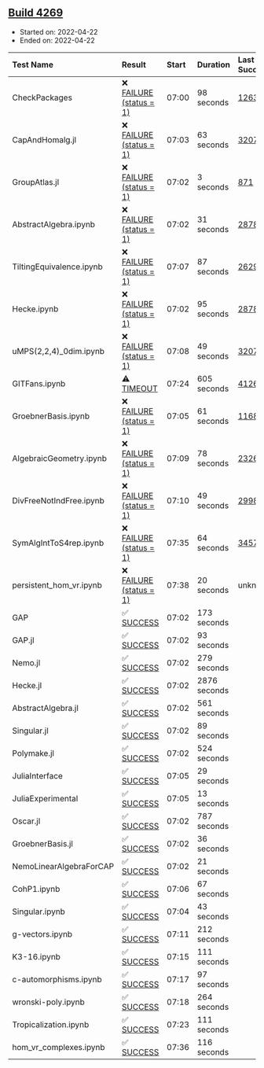 ## [Build 4269](https://oscarci.mathematik.uni-kl.de/job/oscar-stable/4269/)

* Started on: 2022-04-22
* Ended on: 2022-04-22

| Test Name    | Result | Start | Duration | Last Success | First Failure |
|:-------------|:-------|:------|:---------|:-------------|:--------------|
| CheckPackages | ❌ [FAILURE (status = 1)](https://oscarci.mathematik.uni-kl.de/job/oscar-stable/4269/artifact/logs/build-4269/CheckPackages.log) | 07:00 | 98 seconds | [1263](https://oscarci.mathematik.uni-kl.de/job/oscar-stable/1263/) | [1264](https://oscarci.mathematik.uni-kl.de/job/oscar-stable/1264/) |
| CapAndHomalg.jl | ❌ [FAILURE (status = 1)](https://oscarci.mathematik.uni-kl.de/job/oscar-stable/4269/artifact/logs/build-4269/CapAndHomalg.jl.log) | 07:03 | 63 seconds | [3207](https://oscarci.mathematik.uni-kl.de/job/oscar-stable/3207/) | [3208](https://oscarci.mathematik.uni-kl.de/job/oscar-stable/3208/) |
| GroupAtlas.jl | ❌ [FAILURE (status = 1)](https://oscarci.mathematik.uni-kl.de/job/oscar-stable/4269/artifact/logs/build-4269/GroupAtlas.jl.log) | 07:02 | 3 seconds | [871](https://oscarci.mathematik.uni-kl.de/job/oscar-stable/871/) | [872](https://oscarci.mathematik.uni-kl.de/job/oscar-stable/872/) |
| AbstractAlgebra.ipynb | ❌ [FAILURE (status = 1)](https://oscarci.mathematik.uni-kl.de/job/oscar-stable/4269/artifact/logs/build-4269/AbstractAlgebra.ipynb.log) | 07:02 | 31 seconds | [2878](https://oscarci.mathematik.uni-kl.de/job/oscar-stable/2878/) | [2879](https://oscarci.mathematik.uni-kl.de/job/oscar-stable/2879/) |
| TiltingEquivalence.ipynb | ❌ [FAILURE (status = 1)](https://oscarci.mathematik.uni-kl.de/job/oscar-stable/4269/artifact/logs/build-4269/TiltingEquivalence.ipynb.log) | 07:07 | 87 seconds | [2629](https://oscarci.mathematik.uni-kl.de/job/oscar-stable/2629/) | [2630](https://oscarci.mathematik.uni-kl.de/job/oscar-stable/2630/) |
| Hecke.ipynb | ❌ [FAILURE (status = 1)](https://oscarci.mathematik.uni-kl.de/job/oscar-stable/4269/artifact/logs/build-4269/Hecke.ipynb.log) | 07:02 | 95 seconds | [2878](https://oscarci.mathematik.uni-kl.de/job/oscar-stable/2878/) | [2879](https://oscarci.mathematik.uni-kl.de/job/oscar-stable/2879/) |
| uMPS(2,2,4)_0dim.ipynb | ❌ [FAILURE (status = 1)](https://oscarci.mathematik.uni-kl.de/job/oscar-stable/4269/artifact/logs/build-4269/uMPS-2-2-4-_0dim.ipynb.log) | 07:08 | 49 seconds | [3207](https://oscarci.mathematik.uni-kl.de/job/oscar-stable/3207/) | [3208](https://oscarci.mathematik.uni-kl.de/job/oscar-stable/3208/) |
| GITFans.ipynb | ⚠ [TIMEOUT](https://oscarci.mathematik.uni-kl.de/job/oscar-stable/4269/artifact/logs/build-4269/GITFans.ipynb.log) | 07:24 | 605 seconds | [4126](https://oscarci.mathematik.uni-kl.de/job/oscar-stable/4126/) | [4127](https://oscarci.mathematik.uni-kl.de/job/oscar-stable/4127/) |
| GroebnerBasis.ipynb | ❌ [FAILURE (status = 1)](https://oscarci.mathematik.uni-kl.de/job/oscar-stable/4269/artifact/logs/build-4269/GroebnerBasis.ipynb.log) | 07:05 | 61 seconds | [1168](https://oscarci.mathematik.uni-kl.de/job/oscar-stable/1168/) | [1169](https://oscarci.mathematik.uni-kl.de/job/oscar-stable/1169/) |
| AlgebraicGeometry.ipynb | ❌ [FAILURE (status = 1)](https://oscarci.mathematik.uni-kl.de/job/oscar-stable/4269/artifact/logs/build-4269/AlgebraicGeometry.ipynb.log) | 07:09 | 78 seconds | [2326](https://oscarci.mathematik.uni-kl.de/job/oscar-stable/2326/) | [2327](https://oscarci.mathematik.uni-kl.de/job/oscar-stable/2327/) |
| DivFreeNotIndFree.ipynb | ❌ [FAILURE (status = 1)](https://oscarci.mathematik.uni-kl.de/job/oscar-stable/4269/artifact/logs/build-4269/DivFreeNotIndFree.ipynb.log) | 07:10 | 49 seconds | [2998](https://oscarci.mathematik.uni-kl.de/job/oscar-stable/2998/) | [2999](https://oscarci.mathematik.uni-kl.de/job/oscar-stable/2999/) |
| SymAlgIntToS4rep.ipynb | ❌ [FAILURE (status = 1)](https://oscarci.mathematik.uni-kl.de/job/oscar-stable/4269/artifact/logs/build-4269/SymAlgIntToS4rep.ipynb.log) | 07:35 | 64 seconds | [3457](https://oscarci.mathematik.uni-kl.de/job/oscar-stable/3457/) | [3458](https://oscarci.mathematik.uni-kl.de/job/oscar-stable/3458/) |
| persistent_hom_vr.ipynb | ❌ [FAILURE (status = 1)](https://oscarci.mathematik.uni-kl.de/job/oscar-stable/4269/artifact/logs/build-4269/persistent_hom_vr.ipynb.log) | 07:38 | 20 seconds | unknown | unknown |
| GAP | ✅ [SUCCESS](https://oscarci.mathematik.uni-kl.de/job/oscar-stable/4269/artifact/logs/build-4269/GAP.log) | 07:02 | 173 seconds |  |  |
| GAP.jl | ✅ [SUCCESS](https://oscarci.mathematik.uni-kl.de/job/oscar-stable/4269/artifact/logs/build-4269/GAP.jl.log) | 07:02 | 93 seconds |  |  |
| Nemo.jl | ✅ [SUCCESS](https://oscarci.mathematik.uni-kl.de/job/oscar-stable/4269/artifact/logs/build-4269/Nemo.jl.log) | 07:02 | 279 seconds |  |  |
| Hecke.jl | ✅ [SUCCESS](https://oscarci.mathematik.uni-kl.de/job/oscar-stable/4269/artifact/logs/build-4269/Hecke.jl.log) | 07:02 | 2876 seconds |  |  |
| AbstractAlgebra.jl | ✅ [SUCCESS](https://oscarci.mathematik.uni-kl.de/job/oscar-stable/4269/artifact/logs/build-4269/AbstractAlgebra.jl.log) | 07:02 | 561 seconds |  |  |
| Singular.jl | ✅ [SUCCESS](https://oscarci.mathematik.uni-kl.de/job/oscar-stable/4269/artifact/logs/build-4269/Singular.jl.log) | 07:02 | 89 seconds |  |  |
| Polymake.jl | ✅ [SUCCESS](https://oscarci.mathematik.uni-kl.de/job/oscar-stable/4269/artifact/logs/build-4269/Polymake.jl.log) | 07:02 | 524 seconds |  |  |
| JuliaInterface | ✅ [SUCCESS](https://oscarci.mathematik.uni-kl.de/job/oscar-stable/4269/artifact/logs/build-4269/JuliaInterface.log) | 07:05 | 29 seconds |  |  |
| JuliaExperimental | ✅ [SUCCESS](https://oscarci.mathematik.uni-kl.de/job/oscar-stable/4269/artifact/logs/build-4269/JuliaExperimental.log) | 07:05 | 13 seconds |  |  |
| Oscar.jl | ✅ [SUCCESS](https://oscarci.mathematik.uni-kl.de/job/oscar-stable/4269/artifact/logs/build-4269/Oscar.jl.log) | 07:02 | 787 seconds |  |  |
| GroebnerBasis.jl | ✅ [SUCCESS](https://oscarci.mathematik.uni-kl.de/job/oscar-stable/4269/artifact/logs/build-4269/GroebnerBasis.jl.log) | 07:02 | 36 seconds |  |  |
| NemoLinearAlgebraForCAP | ✅ [SUCCESS](https://oscarci.mathematik.uni-kl.de/job/oscar-stable/4269/artifact/logs/build-4269/NemoLinearAlgebraForCAP.log) | 07:02 | 21 seconds |  |  |
| CohP1.ipynb | ✅ [SUCCESS](https://oscarci.mathematik.uni-kl.de/job/oscar-stable/4269/artifact/logs/build-4269/CohP1.ipynb.log) | 07:06 | 67 seconds |  |  |
| Singular.ipynb | ✅ [SUCCESS](https://oscarci.mathematik.uni-kl.de/job/oscar-stable/4269/artifact/logs/build-4269/Singular.ipynb.log) | 07:04 | 43 seconds |  |  |
| g-vectors.ipynb | ✅ [SUCCESS](https://oscarci.mathematik.uni-kl.de/job/oscar-stable/4269/artifact/logs/build-4269/g-vectors.ipynb.log) | 07:11 | 212 seconds |  |  |
| K3-16.ipynb | ✅ [SUCCESS](https://oscarci.mathematik.uni-kl.de/job/oscar-stable/4269/artifact/logs/build-4269/K3-16.ipynb.log) | 07:15 | 111 seconds |  |  |
| c-automorphisms.ipynb | ✅ [SUCCESS](https://oscarci.mathematik.uni-kl.de/job/oscar-stable/4269/artifact/logs/build-4269/c-automorphisms.ipynb.log) | 07:17 | 97 seconds |  |  |
| wronski-poly.ipynb | ✅ [SUCCESS](https://oscarci.mathematik.uni-kl.de/job/oscar-stable/4269/artifact/logs/build-4269/wronski-poly.ipynb.log) | 07:18 | 264 seconds |  |  |
| Tropicalization.ipynb | ✅ [SUCCESS](https://oscarci.mathematik.uni-kl.de/job/oscar-stable/4269/artifact/logs/build-4269/Tropicalization.ipynb.log) | 07:23 | 111 seconds |  |  |
| hom_vr_complexes.ipynb | ✅ [SUCCESS](https://oscarci.mathematik.uni-kl.de/job/oscar-stable/4269/artifact/logs/build-4269/hom_vr_complexes.ipynb.log) | 07:36 | 116 seconds |  |  |
